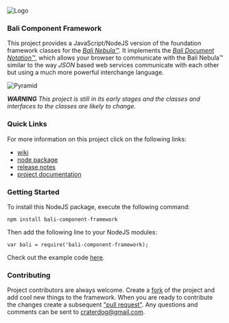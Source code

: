![Logo](https://raw.githubusercontent.com/craterdog-bali/bali-project-documentation/master/images/CraterDogLogo.png)

### Bali Component Framework
This project provides a JavaScript/NodeJS version of the foundation framework classes for the [_Bali Nebula™_](https://github.com/craterdog-bali/bali-project-documentation/wiki). It implements the [_Bali Document Notation™_](https://github.com/craterdog-bali/bali-project-documentation/wiki/The-Bali-Reference-Guide:-Part-I), which allows your browser to communicate with the Bali Nebula™ similar to the way _JSON_ based web services communicate with each other but using a much more powerful interchange language.

![Pyramid](https://raw.githubusercontent.com/craterdog-bali/js-bali-component-framework/master/docs/images/BaliPyramid.png)

_**WARNING**_
_This project is still in its early stages and the classes and interfaces to the classes are likely to change._

### Quick Links
For more information on this project click on the following links:
 * [wiki](https://github.com/craterdog-bali/js-bali-component-framework/wiki)
 * [node package](https://www.npmjs.com/package/bali-component-framework)
 * [release notes](https://github.com/craterdog-bali/js-bali-component-framework/wiki/release-notes)
 * [project documentation](https://github.com/craterdog-bali/bali-project-documentation/wiki)

### Getting Started
To install this NodeJS package, execute the following command:
```
npm install bali-component-framework
```
Then add the following line to your NodeJS modules:
```
var bali = require('bali-component-framework);
```

Check out the example code [here](https://github.com/craterdog-bali/js-bali-component-framework/wiki/code-examples).

### Contributing
Project contributors are always welcome. Create a [fork](https://github.com/craterdog-bali/js-bali-component-framework) of the project and add cool new things to the framework. When you are ready to contribute the changes create a subsequent ["pull request"](https://help.github.com/articles/about-pull-requests/). Any questions and comments can be sent to craterdog@gmail.com.

